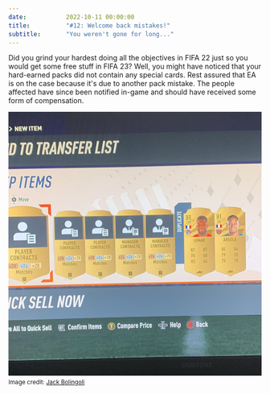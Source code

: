 ```yaml
---
date: 			2022-10-11 00:00:00
title: 			"#12: Welcome back mistakes!"
subtitle: 		"You weren't gone for long..."
---
```


Did you grind your hardest doing all the objectives in FIFA 22 just so you would get some free stuff in FIFA 23? Well, you might have noticed that your hard-earned packs did not contain any special cards. Rest assured that EA is on the case because it's due to another pack mistake. The people affected have since been notified in-game and should have received some form of compensation.

<img src="/assets/images/golds.jpg" alt="This is not the Lemar you're looking for."/>
<small>Image credit: <a href="https://twitter.com/Facetwot/status/1579885056398876672" target="_blank">Jack Bolingoli</a></small>